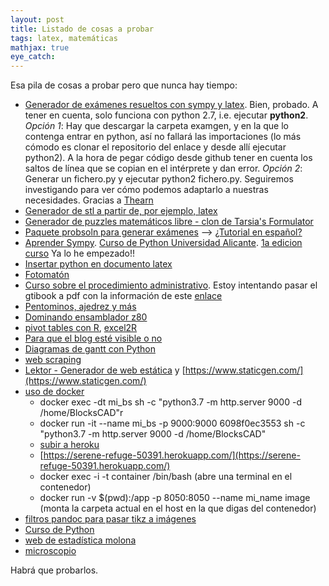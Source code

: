 ```yaml
---
layout: post
title: Listado de cosas a probar
tags: latex, matemáticas
mathjax: true
eye_catch: 
---
```


Esa pila de cosas a probar pero que nunca hay tiempo:

  * [Generador de exámenes resueltos con sympy y latex](https://github.com/thearn/examgen). Bien, probado. A tener en cuenta, solo funciona con python 2.7, i.e. ejecutar **python2**. *Opción 1*: Hay que descargar la carpeta examgen, y en la que lo contenga entrar en python, así no fallará las importaciones (lo más cómodo es clonar el repositorio del enlace y desde allí ejecutar python2). A la hora de pegar código desde github tener en cuenta los saltos de línea que se copian en el intérprete y dan error. *Opción 2*: Generar un fichero.py y ejecutar python2 fichero.py. Seguiremos investigando para ver cómo podemos adaptarlo a nuestras necesidades. Gracias a [Thearn](https://github.com/thearn)
  * [Generador de stl a partir de, por ejemplo, latex](https://github.com/thearn/stl_tools)
  * [Generador de puzzles matemáticos libre - clon de Tarsia's Formulator](https://github.com/juliangilbey/jigsaw-generator)
  * [Paquete probsoln para generar exámenes](https://ctan.org/pkg/probsoln) --> [¿Tutorial en español?](http://www.dmae.upct.es/~gabi/CursoTeX/Presentacion01.pdf)
  * [Aprender Sympy](http://rua.ua.es/dspace/handle/10045/1522?offset=20). [Curso de Python Universidad Alicante](https://www.youtube.com/playlist?list=PLoGFizEtm_6jCjWqRU8A-dQYQuo5q5KNc). [1a edicion curso](https://www.youtube.com/playlist?list=PLGBbVX_WvN7bMwYe7wWV5TZt1a58jTggB) Ya lo he empezado!!
  * [Insertar python en documento latex](https://tex.stackexchange.com/questions/397234/h-do-mathematical-programming-in-latex?atw=1)
  * [Fotomatón](https://makezine.com/projects/raspberry-pi-photo-booth/)
  * [Curso sobre el procedimiento administrativo](https://catedu.gitbooks.io/el-procedimiento-administrativo/content/). Estoy intentando pasar el gtibook a pdf con la información de este [enlace](https://help.coderdojo.com/hc/en-us/articles/115001543063-Generating-a-PDF-from-GitBook)
  * [Pentominos, ajedrez y más](https://crieventa.webnode.es/)
  * [Dominando ensamblador z80](http://www.cpcwiki.eu/index.php/DEZ80)
  * [pivot tables con R](https://trendct.org/2015/08/21/tutorial-pivot-tables-with-r/), [excel2R](http://excel2r.com/)
  * [Para que el blog esté visible o no](https://help.github.com/articles/search-engine-optimization-for-github-pages/)
  * [Diagramas de gantt con Python](https://www.pythoniza.me/python-gantt/)
  * [web scraping](https://www.seleniumhq.org/)
  * [Lektor - Generador de web estática](https://www.getlektor.com/) y [https://www.staticgen.com/](https://www.staticgen.com/)
  * [uso de docker](https://www.muylinux.com/2016/04/19/tutorial-docker/)
      * docker exec -dt mi_bs sh -c "python3.7 -m http.server 9000 -d /home/BlocksCAD"r
      * docker run -it --name mi_bs -p 9000:9000 6098f0ec3553 sh -c "python3.7 -m http.server 9000 -d /home/BlocksCAD"
      * [subir a heroku](https://medium.com/travis-on-docker/how-to-run-dockerized-apps-on-heroku-and-its-pretty-great-76e07e610e22)
      * [https://serene-refuge-50391.herokuapp.com/](https://serene-refuge-50391.herokuapp.com/)
      * docker exec -i -t container  /bin/bash (abre una terminal en el contenedor)
      * docker run -v $(pwd):/app -p 8050:8050 --name mi_name image (monta la carpeta actual en el host en la que digas del contenedor)
  * [filtros pandoc para pasar tikz a imágenes](https://tex.stackexchange.com/questions/445051/pandoc-exporting-tikz-figures-and-other-environments-from-latex-to-other-format)
  * [Curso de Python](http://www.educoteca.com/curso_python.html)
  * [web de estadística molona](https://seeing-theory.brown.edu/#3rdPage)
  * [microscopio](https://www.instructables.com/id/Picroscope-a-Low-Cost-Interactive-Microscope/)

Habrá que probarlos. 